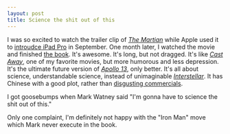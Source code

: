 ```yaml
---
layout: post
title: Science the shit out of this
---
```


I was so excited to watch the trailer clip of [_The Martian_](http://www.imdb.com/title/tt3659388/) while Apple used it to [introudce iPad Pro](https://www.youtube.com/watch?v=WlYC8gDvutc) in September. One month later, I watched the movie and finished [the book](http://www.amazon.com/Martian-Andy-Weir/dp/0553418025). It's awesome. It's long, but not dragged. It's like [_Cast Away_](http://www.imdb.com/title/tt0162222), one of my favorite movies, but more humorous and less depression. It's the ultimate future version of [_Apollo 13_](https://en.wikipedia.org/wiki/Apollo_13), only better. It's all about science, understandable science, instead of unimaginable [_Interstellar_](http://www.imdb.com/title/tt0816692). It has Chinese with a good plot, rather than [disgusting commercials](http://www.imdb.com/title/tt2109248).

I got goosebumps when Mark Watney said "I'm gonna have to science the shit out of this."

Only one complaint, I'm definitely not happy with the "Iron Man" move which Mark never execute in the book.
